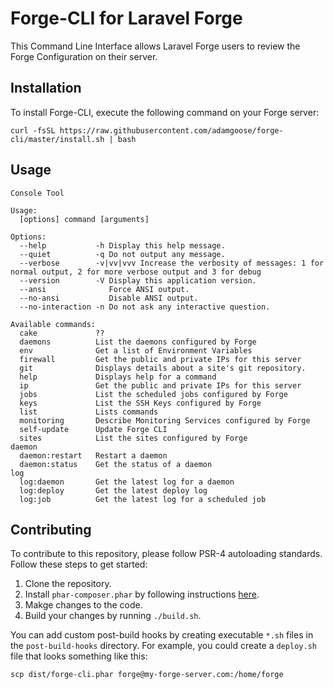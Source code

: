 # Forge-CLI for Laravel Forge

This Command Line Interface allows Laravel Forge users to review the Forge Configuration on their server.

## Installation

To install Forge-CLI, execute the following command on your Forge server:

    curl -fsSL https://raw.githubusercontent.com/adamgoose/forge-cli/master/install.sh | bash

## Usage

```
Console Tool

Usage:
  [options] command [arguments]

Options:
  --help           -h Display this help message.
  --quiet          -q Do not output any message.
  --verbose        -v|vv|vvv Increase the verbosity of messages: 1 for normal output, 2 for more verbose output and 3 for debug
  --version        -V Display this application version.
  --ansi              Force ANSI output.
  --no-ansi           Disable ANSI output.
  --no-interaction -n Do not ask any interactive question.

Available commands:
  cake             ??
  daemons          List the daemons configured by Forge
  env              Get a list of Environment Variables
  firewall         Get the public and private IPs for this server
  git              Displays details about a site's git repository.
  help             Displays help for a command
  ip               Get the public and private IPs for this server
  jobs             List the scheduled jobs configured by Forge
  keys             List the SSH Keys configured by Forge
  list             Lists commands
  monitoring       Describe Monitoring Services configured by Forge
  self-update      Update Forge CLI
  sites            List the sites configured by Forge
daemon
  daemon:restart   Restart a daemon
  daemon:status    Get the status of a daemon
log
  log:daemon       Get the latest log for a daemon
  log:deploy       Get the latest deploy log
  log:job          Get the latest log for a scheduled job 
```

## Contributing

To contribute to this repository, please follow PSR-4 autoloading standards. Follow these steps to get started:

1. Clone the repository.
2. Install `phar-composer.phar` by following instructions [here](https://github.com/clue/phar-composer).
3. Makge changes to the code.
4. Build your changes by running `./build.sh`.

You can add custom post-build hooks by creating executable `*.sh` files in the `post-build-hooks` directory. For example, you could create a `deploy.sh` file that looks something like this:

    scp dist/forge-cli.phar forge@my-forge-server.com:/home/forge
